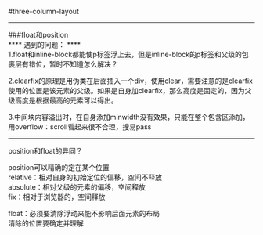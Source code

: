 #three-column-layout 
***  
###float和position  
**** 遇到的问题： ****   
1.float和inline-block都能使p标签浮上去，但是inline-block的p标签和父级的包裹层有错位，暂时不知道怎么解决？  
 
2.clearfix的原理是用伪类在后面插入一个div，使用clear，需要注意的是clearfix使用的位置是该元素的父级。如果是自身加clearfix，那么高度是固定的，因为父级高度是根据最高的元素可以得出。

3.中间块内容溢出时，在自身添加minwidth没有效果，只能在整个包含区添加，用overflow：scroll看起来很不合理，搜易pass

*************
position和float的异同？ 
  
position可以精确的定在某个位置   
relative：相对自身的初始定位的偏移，空间不释放   
absolute：相对父级的元素的偏移，空间释放   
fix：相对于浏览器的，空间释放

float：必须要清除浮动来能不影响后面元素的布局   
清除的位置要确定并理解

